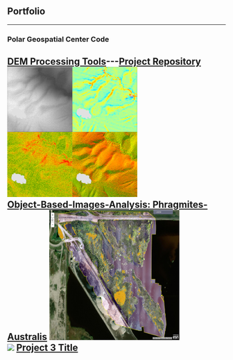 ## Portfolio

---

### Polar Geospatial Center Code 

[DEM Processing Tools](/dem_processing)---[Project Repository](https://github.com/jeff-diz/dem_processing)<br>
[<img src="images/dem_derivatives.png?raw=true" width="300" height="300">](https://github.com/jeff-diz/dem_processing)
<br>
[Object-Based-Images-Analysis: Phragmites-Australis](https://umn.maps.arcgis.com/apps/MapJournal/index.html?appid=c6c2aa9fa0684b92ae0e29a8bbb9212d)
[<img src="images/obia_phrag_thumn.PNG?raw=true" width="300" height="300">](https://umn.maps.arcgis.com/apps/MapJournal/index.html?appid=c6c2aa9fa0684b92ae0e29a8bbb9212d)
<br>
[](http://example.com/)
<img src="images/dummy_thumbnail.jpg?raw=true"/>
[Project 3 Title](http://example.com/)
---